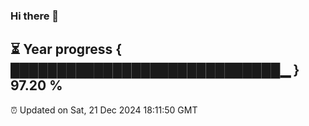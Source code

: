 ### Hi there 👋
⏳ Year progress { █████████████████████████████▁ } 97.20 %
---
⏰ Updated on Sat, 21 Dec 2024 18:11:50 GMT

